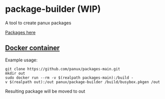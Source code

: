 # package-builder (WIP)
A tool to create panux packages

[Packages here](https://github.com/panux/packages-main)

## [Docker container](https://hub.docker.com/r/panux/package-builder/)
Example usage:
```
git clone https://github.com/panux/packages-main.git
mkdir out
sudo docker run --rm -v $(realpath packages-main):/build -v $(realpath out):/out panux/package-builder /build/busybox.pkgen /out
```
Resulting package will be moved to out
